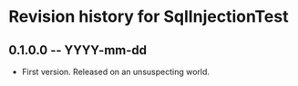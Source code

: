 # Revision history for SqlInjectionTest

## 0.1.0.0 -- YYYY-mm-dd

* First version. Released on an unsuspecting world.
